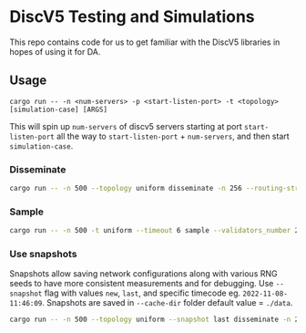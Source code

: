 # DiscV5 Testing and Simulations

This repo contains code for us to get familiar with the DiscV5 libraries in hopes of using it for DA.

## Usage

`cargo run -- -n <num-servers> -p <start-listen-port> -t <topology> [simulation-case] [ARGS]`

This will spin up `num-servers` of discv5 servers starting at port `start-listen-port` all the way to `start-listen-port` + `num-servers`, and then start `simulation-case`.

### Disseminate

```bash
cargo run -- -n 500 --topology uniform disseminate -n 256 --routing-strategy 'bucket-wise' --forward-mode 'FA' --replicate-mode 'RS' --redundancy 1
```

### Sample

```bash
cargo run -- -n 500 -t uniform --timeout 6 sample --validators_number 2 --samples-per-validator 75 --parallelism 30
```

### Use snapshots
Snapshots allow saving network configurations along with various RNG seeds to have more consistent measurements and for debugging. Use `--snapshot` flag with values `new`, `last`, and specific timecode eg. `2022-11-08-11:46:09`. Snapshots are saved in `--cache-dir` folder default value = `./data`.

```bash
cargo run -- -n 500 --topology uniform --snapshot last disseminate -n 256
```
